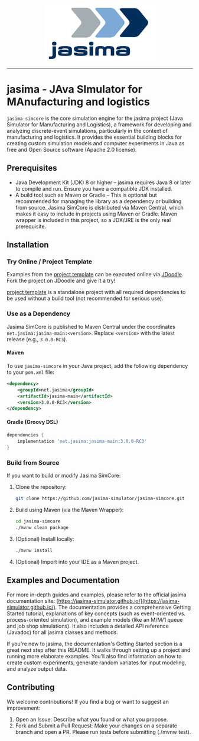 <p align="center">
    <img src="images/logo.png" alt="Jasima Logo" width="300">
</p>
<hr>

# jasima - JAva SImulator for MAnufacturing and logistics

`jasima-simcore` is the core simulation engine for the jasima project (Java Simulator for Manufacturing and Logistics), a framework for developing and analyzing discrete-event simulations, particularly in the context of manufacturing and logistics. It provides the essential building blocks for creating custom simulation models and computer experiments in Java as free and Open Source software (Apache 2.0 license).

## Prerequisites

* Java Development Kit (JDK) 8 or higher – jasima requires Java 8 or later to compile and run. Ensure you have a compatible JDK installed.
* A build tool such as Maven or Gradle – This is optional but recommended for managing the library as a dependency or building from source. Jasima SimCore is distributed via Maven Central, which makes it easy to include in projects using Maven or Gradle. Maven wrapper is included in this project, so a JDK/JRE is the only real prerequisite.

## Installation

### Try Online / Project Template

Examples from the [project template](https://github.com/jasima-simulator/project_template_standalone) can be executed online via [JDoodle](https://www.jdoodle.com/ga/HxrDxfvFpN%2BkbJTqEYUZHg%3D%3D). Fork the project on JDoodle and give it a try!

[project template](https://github.com/jasima-simulator/project_template_standalone) is a standalone project with all required dependencies to be used without a build tool (not recommended for serious use).

### Use as a Dependency

Jasima SimCore is published to Maven Central under the coordinates `net.jasima:jasima-main:<version>`. Replace `<version>` with the latest release (e.g., `3.0.0-RC3`).

#### Maven

To use `jasima-simcore` in your Java project, add the following dependency to your `pom.xml` file:

```xml
<dependency>
    <groupId>net.jasima</groupId>
    <artifactId>jasima-main</artifactId>
    <version>3.0.0-RC3</version>
</dependency>
```

#### Gradle (Groovy DSL)

```groovy
dependencies {
    implementation 'net.jasima:jasima-main:3.0.0-RC3'
}
```

### Build from Source

If you want to build or modify Jasima SimCore:

1. Clone the repository:

    ```sh
    git clone https://github.com/jasima-simulator/jasima-simcore.git
    ```

1. Build using Maven (via the Maven Wrapper):

    ```sh
    cd jasima-simcore
    ./mvnw clean package
    ```

1. (Optional) Install locally:

    ```sh
    ./mvnw install
    ```

1. (Optional) Import into your IDE as a Maven project.

## Examples and Documentation

For more in-depth guides and examples, please refer to the official jasima documentation site: [https://jasima-simulator.github.io/](https://jasima-simulator.github.io/). The documentation provides a comprehensive Getting Started tutorial, explanations of key concepts (such as event-oriented vs. process-oriented simulation), and example models (like an M/M/1 queue and job shop simulations). It also includes a detailed API reference (Javadoc) for all jasima classes and methods.

If you're new to jasima, the documentation's Getting Started section is a great next step after this README. It walks through setting up a project and running more elaborate examples. You’ll also find information on how to create custom experiments, generate random variates for input modeling, and analyze output data.

## Contributing

We welcome contributions! If you find a bug or want to suggest an improvement:

1) Open an Issue: Describe what you found or what you propose.
2) Fork and Submit a Pull Request: Make your changes on a separate branch and open a PR. Please run tests before submitting (./mvnw test).
